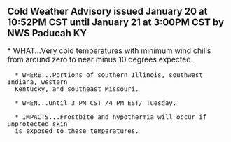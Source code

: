 <p>
   <h2>Cold Weather Advisory issued January 20 at 10:52PM CST until January 21 at 3:00PM CST by NWS Paducah KY</h2>
   <div style="font-size:120%">* WHAT...Very cold temperatures with minimum wind chills from around
      zero to near minus 10 degrees expected.
      
      * WHERE...Portions of southern Illinois, southwest Indiana, western
      Kentucky, and southeast Missouri.
      
      * WHEN...Until 3 PM CST /4 PM EST/ Tuesday.
      
      * IMPACTS...Frostbite and hypothermia will occur if unprotected skin
      is exposed to these temperatures.
   </div>
</p>